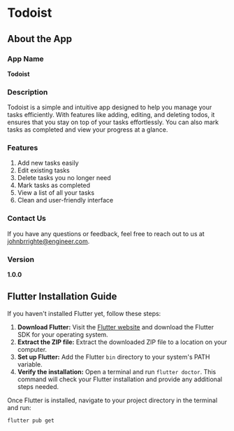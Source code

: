 # Todoist

## About the App

### App Name
**Todoist**

### Description
Todoist is a simple and intuitive app designed to help you manage your tasks efficiently. With features like adding, editing, and deleting todos, it ensures that you stay on top of your tasks effortlessly. You can also mark tasks as completed and view your progress at a glance.

### Features
1. Add new tasks easily
2. Edit existing tasks
3. Delete tasks you no longer need
4. Mark tasks as completed
5. View a list of all your tasks
6. Clean and user-friendly interface

### Contact Us
If you have any questions or feedback, feel free to reach out to us at [johnbrrighte@engineer.com](mailto:johnbrrighte@engineer.com).

### Version
**1.0.0**


## Flutter Installation Guide

If you haven't installed Flutter yet, follow these steps:

1. **Download Flutter:** Visit the [Flutter website](https://flutter.dev/docs/get-started/install) and download the Flutter SDK for your operating system.
2. **Extract the ZIP file:** Extract the downloaded ZIP file to a location on your computer.
3. **Set up Flutter:** Add the Flutter `bin` directory to your system's PATH variable.
4. **Verify the installation:** Open a terminal and run `flutter doctor`. This command will check your Flutter installation and provide any additional steps needed.

Once Flutter is installed, navigate to your project directory in the terminal and run:

```bash
flutter pub get